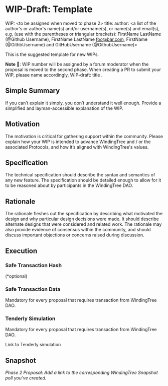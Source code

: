 # WIP-Draft: Template

  WIP: <to be assigned when moved to phase 2>
  title: <WIP title>
  author: <a list of the author's or author's name(s) and/or username(s), or name(s) and email(s), e.g. (use with the parentheses or triangular brackets): FirstName LastName (@Github Username), FirstName LastName <foo@bar.com>, FirstName (@GithbUsername) and GitHubUsername (@GithubUsername)>

  This is the suggested template for new WIPs.

**Note** :trumpet:: WIP number will be assigned by a forum moderator when the proposal is moved to the second phase.
When creating a PR to submit your WIP, please name accordingly, WIP-draft: title .

## Simple Summary

If you can’t explain it simply, you don’t understand it well enough. Provide a simplified and layman-accessible explanation of the WIP.

## Motivation

The motivation is critical for gathering support within the community. Please explain how your WIP is intended to advance WindingTree and / or the associated Protocols, and how it’s aligned with WindingTree's values.

## Specification

The technical specification should describe the syntax and semantics of any new feature. The specification should be detailed enough to allow for it to be reasoned about by participants in the WindingTree DAO.

## Rationale

The rationale fleshes out the specification by describing what motivated the design and why particular design decisions were made. It should describe alternate designs that were considered and related work. The rationale may also provide evidence of consensus within the community, and should discuss important objections or concerns raised during discussion.

## Execution

### Safe Transaction Hash

  <tx hash> (*optional)

### Safe Transaction Data

Mandatory for every proposal that requires transaction from WindingTree DAO.

  <payload>

### Tenderly Simulation

Mandatory for every proposal that requires transaction from WindingTree DAO.

Link to Tenderly simulation

## Snapshot

*Phase 2 Proposal: Add a link to the corresponding WindingTree Snapshot poll you’ve created.*
